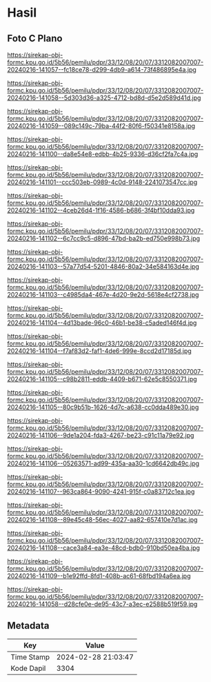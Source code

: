 # Hasil

## Foto C Plano

https://sirekap-obj-formc.kpu.go.id/5b56/pemilu/pdpr/33/12/08/20/07/3312082007007-20240216-141057--fc18ce78-d299-4db9-a614-73f486895e4a.jpg

https://sirekap-obj-formc.kpu.go.id/5b56/pemilu/pdpr/33/12/08/20/07/3312082007007-20240216-141058--5d303d36-a325-4712-bd8d-d5e2d589d41d.jpg

https://sirekap-obj-formc.kpu.go.id/5b56/pemilu/pdpr/33/12/08/20/07/3312082007007-20240216-141059--089c149c-79ba-44f2-80f6-f50341e8158a.jpg

https://sirekap-obj-formc.kpu.go.id/5b56/pemilu/pdpr/33/12/08/20/07/3312082007007-20240216-141100--da8e54e8-edbb-4b25-9336-d36cf2fa7c4a.jpg

https://sirekap-obj-formc.kpu.go.id/5b56/pemilu/pdpr/33/12/08/20/07/3312082007007-20240216-141101--ccc503eb-0989-4c0d-9148-2241073547cc.jpg

https://sirekap-obj-formc.kpu.go.id/5b56/pemilu/pdpr/33/12/08/20/07/3312082007007-20240216-141102--4ceb26d4-1f16-4586-b686-3f4bf10dda93.jpg

https://sirekap-obj-formc.kpu.go.id/5b56/pemilu/pdpr/33/12/08/20/07/3312082007007-20240216-141102--6c7cc9c5-d896-47bd-ba2b-ed750e998b73.jpg

https://sirekap-obj-formc.kpu.go.id/5b56/pemilu/pdpr/33/12/08/20/07/3312082007007-20240216-141103--57a77d54-5201-4846-80a2-34e584163d4e.jpg

https://sirekap-obj-formc.kpu.go.id/5b56/pemilu/pdpr/33/12/08/20/07/3312082007007-20240216-141103--c4985da4-467e-4d20-9e2d-5618e4cf2738.jpg

https://sirekap-obj-formc.kpu.go.id/5b56/pemilu/pdpr/33/12/08/20/07/3312082007007-20240216-141104--4d13bade-96c0-46b1-be38-c5aded146f4d.jpg

https://sirekap-obj-formc.kpu.go.id/5b56/pemilu/pdpr/33/12/08/20/07/3312082007007-20240216-141104--f7af83d2-faf1-4de6-999e-8ccd2d17185d.jpg

https://sirekap-obj-formc.kpu.go.id/5b56/pemilu/pdpr/33/12/08/20/07/3312082007007-20240216-141105--c98b2811-eddb-4409-b671-62e5c8550371.jpg

https://sirekap-obj-formc.kpu.go.id/5b56/pemilu/pdpr/33/12/08/20/07/3312082007007-20240216-141105--80c9b51b-1626-4d7c-a638-cc0dda489e30.jpg

https://sirekap-obj-formc.kpu.go.id/5b56/pemilu/pdpr/33/12/08/20/07/3312082007007-20240216-141106--9de1a204-fda3-4267-be23-c91c11a79e92.jpg

https://sirekap-obj-formc.kpu.go.id/5b56/pemilu/pdpr/33/12/08/20/07/3312082007007-20240216-141106--05263571-ad99-435a-aa30-1cd6642db49c.jpg

https://sirekap-obj-formc.kpu.go.id/5b56/pemilu/pdpr/33/12/08/20/07/3312082007007-20240216-141107--963ca864-9090-4241-915f-c0a83712c1ea.jpg

https://sirekap-obj-formc.kpu.go.id/5b56/pemilu/pdpr/33/12/08/20/07/3312082007007-20240216-141108--89e45c48-56ec-4027-aa82-657410e7d1ac.jpg

https://sirekap-obj-formc.kpu.go.id/5b56/pemilu/pdpr/33/12/08/20/07/3312082007007-20240216-141108--cace3a84-ea3e-48cd-bdb0-910bd50ea4ba.jpg

https://sirekap-obj-formc.kpu.go.id/5b56/pemilu/pdpr/33/12/08/20/07/3312082007007-20240216-141109--b1e92ffd-8fd1-408b-ac61-68fbd194a6ea.jpg

https://sirekap-obj-formc.kpu.go.id/5b56/pemilu/pdpr/33/12/08/20/07/3312082007007-20240216-141058--d28cfe0e-de95-43c7-a3ec-e2588b519f59.jpg


## Metadata

| Key        | Value               |
| ---------- | ------------------- |
| Time Stamp | 2024-02-28 21:03:47 |
| Kode Dapil | 3304                |



